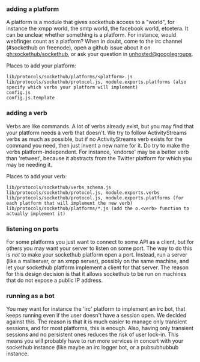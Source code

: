 

### adding a platform

A platform is a module that gives sockethub access to a "world", for instance the xmpp world, the smtp world, the facebook world, etcetera. It can be unclear whether something is a platform. For instance, would webfinger count as a platform? When in doubt, come to the irc channel (#sockethub on freenode), open a github issue about it on [gh:sockethub/sockethub](https://github.com/sockethub/sockethub/issues/), or ask your question in [unhosted@googlegroups](https://groups.google.com/forum#!forum/unhosted).

Places to add your platform:

    lib/protocols/sockethub/platforms/<platform>.js
    lib/protocols/sockethub/protocol.js, module.exports.platforms (also specify which verbs your platform will implement)
    config.js
    config.js.template

### adding a verb

Verbs are like commands. A lot of verbs already exist, but you may find that your platform needs a verb that doesn't. We try to follow ActivityStreams verbs as much as possible, but if no ActivityStreams verb exists for the command you need, then just invent a new name for it. Do try to make the verbs platform-independent. For instance, 'endorse' may be a better verb than 'retweet', because it abstracts from the Twitter platform for which you may be needing it.

Places to add your verb:

    lib/protocols/sockethub/verbs_schema.js
    lib/protocols/sockethub/protocol.js, module.exports.verbs
    lib/protocols/sockethub/protocol.js, module.exports.platforms (for each platform that will implement the new verb)
    lib/protocols/sockethub/platforms/*.js (add the o.<verb> function to actually implement it)

### listening on ports

For some platforms you just want to connect to some API as a client, but for others you may want your server to listen on some port. The way to do this is *not* to make your sockethub platform open a port. Instead, run a server (like a mailserver, or an xmpp server), possibly on the same machine, and let your sockethub platform implement a client for that server. The reason for this design decision is that it allows sockethub to be run on machines that do not expose a public IP address.

### running as a bot

You may want for instance the 'irc' platform to implement an irc bot, that keeps running even if the user doesn't have a session open. We decided against this. The reason is that it is much easier to manage only transient sessions, and for most platforms, this is enough. Also, having only transient sessions and no persistent ones reduces the risk of user lock-in. This means you will probably have to run more services in concert with your sockethub instance (like maybe an irc logger bot, or a pubsubhubbub instance.
